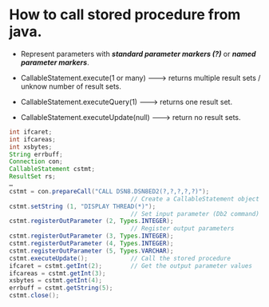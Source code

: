 # How to call stored procedure from java.

- Represent parameters with ***standard parameter markers (?)*** or ***named parameter markers***.

- CallableStatement.execute(1 or many) ---> returns multiple result sets / unknow number of result sets.

- CallableStatement.executeQuery(1) ---> returns one result set.

- CallableStatement.executeUpdate(null) ---> return no result sets.



```java
int ifcaret;
int ifcareas;
int xsbytes;
String errbuff;
Connection con;
CallableStatement cstmt;
ResultSet rs;
…
cstmt = con.prepareCall("CALL DSN8.DSN8ED2(?,?,?,?,?)");                
                                  // Create a CallableStatement object
cstmt.setString (1, "DISPLAY THREAD(*)");                               
                                  // Set input parameter (Db2 command) 
cstmt.registerOutParameter (2, Types.INTEGER);                          
                                  // Register output parameters
cstmt.registerOutParameter (3, Types.INTEGER);
cstmt.registerOutParameter (4, Types.INTEGER);
cstmt.registerOutParameter (5, Types.VARCHAR);
cstmt.executeUpdate();            // Call the stored procedure         
ifcaret = cstmt.getInt(2);        // Get the output parameter values    
ifcareas = cstmt.getInt(3);
xsbytes = cstmt.getInt(4);
errbuff = cstmt.getString(5);
cstmt.close();                                                         
```
